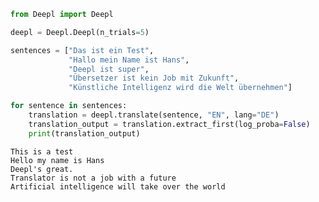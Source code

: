 

```python
from Deepl import Deepl
```


```python
deepl = Deepl.Deepl(n_trials=5)
```


```python
sentences = ["Das ist ein Test",
             "Hallo mein Name ist Hans",
             "Deepl ist super",
             "Übersetzer ist kein Job mit Zukunft",
             "Künstliche Intelligenz wird die Welt übernehmen"]

for sentence in sentences:
    translation = deepl.translate(sentence, "EN", lang="DE")
    translation_output = translation.extract_first(log_proba=False)
    print(translation_output)
```

    This is a test
    Hello my name is Hans
    Deepl's great.
    Translator is not a job with a future
    Artificial intelligence will take over the world
    
